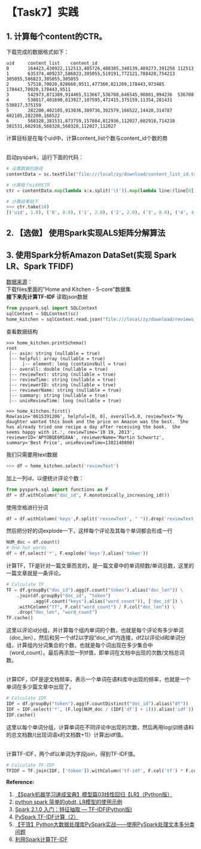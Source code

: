 # 【Task7】实践

## 1. 计算每个content的CTR。

下载完成的数据格式如下：
```
uid     content_list    content_id
0       164423,430922,112513,485726,488385,340139,489273,391258 112513
1       635374,409237,586823,305055,519191,772121,788428,754213 305055,586823,305055,305055
2       57518,70020,828660,9511,477360,821209,178443,973485     178443,70020,178443,9511
3       542973,871389,914465,513667,536708,646545,90801,994236  536708
4       530817,401690,813927,107595,472415,375159,11354,281431  530817,375159
5       282200,402105,913036,389736,392579,166522,14420,314787  402105,282200,166522
6       568328,381531,873759,157884,812936,112027,602916,714218 381531,602916,568328,568328,112027,112027
```
计算目标是在每个uid中，计算content_list个数与content_id个数的商<br><br>

启动pyspark，运行下面的代码：
```Python
# 设置数据的路径
contentData = sc.textFile("file:///local/zy/download/content_list_id.txt")

# 计算每个uid的CTR
ctr = contentData.map(lambda x:x.split('\t')).map(lambda line:(line[0], len(line[1].split(','))/len(line[2].split(','))))

# 计算结果如下
>>> ctr.take(10)
[('uid', 1.0), ('0', 8.0), ('1', 2.0), ('2', 2.0), ('3', 8.0), ('4', 4.0), ('5', 2.6666666666666665), ('6', 1.3333333333333333), ('7', 2.0), ('8', 2.0)]

```

## 2. 【选做】 使用Spark实现ALS矩阵分解算法


## 3. 使用Spark分析Amazon DataSet(实现 Spark LR、Spark TFIDF)
[数据来源](http://jmcauley.ucsd.edu/data/amazon/)：<br>
下载files里面的"Home and Kitchen - 5-core"数据集<br>
**接下来先计算TF-IDF**
读取json数据
```Python
from pyspark.sql import SQLContext
sqlContext = SQLContext(sc)
home_kitchen = sqlContext.read.json("file:///local/zy/download/reviews_Home_and_Kitchen_5.json")
```
查看数据结构
```
>>> home_kitchen.printSchema()
root
 |-- asin: string (nullable = true)
 |-- helpful: array (nullable = true)
 |    |-- element: long (containsNull = true)
 |-- overall: double (nullable = true)
 |-- reviewText: string (nullable = true)
 |-- reviewTime: string (nullable = true)
 |-- reviewerID: string (nullable = true)
 |-- reviewerName: string (nullable = true)
 |-- summary: string (nullable = true)
 |-- unixReviewTime: long (nullable = true)

>>> home_kitchen.first()
Row(asin='0615391206', helpful=[0, 0], overall=5.0, reviewText='My daughter wanted this book and the price on Amazon was the best.  She has already tried one recipe a day after receiving the book.  She seems happy with it.', reviewTime='10 19, 2013', reviewerID='APYOBQE6M18AA', reviewerName='Martin Schwartz', summary='Best Price', unixReviewTime=1382140800)

```
我们只需要用text数据
```Python
>>> df = home_kitchen.select('reviewText')
```
加上一列id，以便统计评论个数：
```Python
from pyspark.sql import functions as F
df = df.withColumn("doc_id", F.monotonically_increasing_id())
```
使用空格进行分词
```Python
df = df.withColumn('keys',F.split('reviewText', " ")).drop('reviewText')
```
然后把分好的词explode一下，这样每个评论及其每个单词都会形成一行
```Python
NUM_doc = df.count()
# One hot words
df = df.select('*', F.explode('keys').alias('token'))
```
计算TF，TF是针对一篇文章而言的，是一篇文章中的单词频数/单词总数，这里的一篇文章就是一条评论。
```Python
# Calculate TF
TF = df.groupBy("doc_id").agg(F.count("token").alias("doc_len")) \
    .join(df.groupBy("doc_id", "token")
          .agg(F.count("keys").alias("word_count")), ['doc_id']) \
    .withColumn("tf", F.col("word_count") / F.col("doc_len")) \
    .drop("doc_len", "word_count")
TF.cache()
```
这里以评论id分组，并计算每个组内单词的个数，也就是每个评论有多少单词（doc_len），然后和另一个df2以字段“doc_id”内连接，df2以评论id和单词分组，计算组内分词集合的个数，也就是每个词出现在多少集合中（word_count）。最后再添加一列tf值，即单词在文档中出现的次数/文档总词数。<br><br>

计算IDF，IDF是逆文档频率，表示一个单词在语料库中出现的频率，也就是一个单词在多少篇文章中出现了。
```Python
# Calculate IDF
IDF = df.groupBy("token").agg(F.countDistinct("doc_id").alias("df"))
IDF = IDF.select('*', (F.log(NUM_doc / (IDF['df'] + 1))).alias('idf'))
IDF.cache()
```
这里以每个单词分组，计算单词在不同评论中出现的次数，然后再用log(训练语料的总文档数/(出现词语x的文档数+1)）计算出idf值。<br><br>

计算TF-IDF，两个df以单词为字段join，得到TF-IDF值。
```Python
# Calculate TF-IDF
TFIDF = TF.join(IDF, ['token']).withColumn('tf-idf', F.col('tf') * F.col('idf'))
```


**Reference:**<br>
1. [【Spark机器学习速成宝典】模型篇03线性回归【LR】（Python版） ](https://www.cnblogs.com/itmorn/p/8023396.html)<br>
2. [python spark 简单的gbdt, LR模型的使用示例](https://blog.csdn.net/qq_36480160/article/details/82013975)<br>
3. [Spark 2.1.0 入门：特征抽取 — TF-IDF(Python版)](http://dblab.xmu.edu.cn/blog/1766-2/)<br>
4. [PySpark TF-IDF计算（2）](https://blog.csdn.net/macanv/article/details/87731785)<br>
5. [【干货】Python大数据处理库PySpark实战——使用PySpark处理文本多分类问题](https://cloud.tencent.com/developer/article/1096712)<br>
6. [利用Spark计算TF-IDF ](https://fuhailin.github.io/Calculating-TF-IDF-With-Apache-Spark/)<br>

<br>









